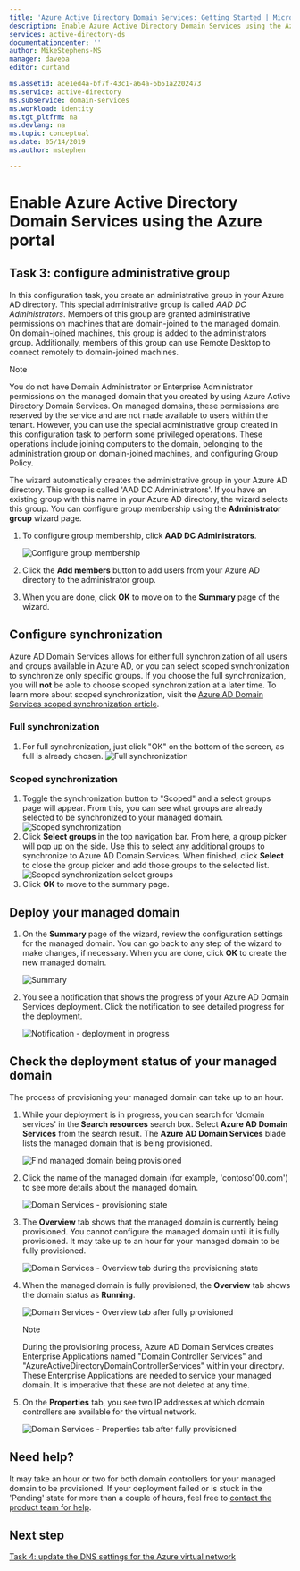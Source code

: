 ```yaml
---
title: 'Azure Active Directory Domain Services: Getting Started | Microsoft Docs'
description: Enable Azure Active Directory Domain Services using the Azure portal
services: active-directory-ds
documentationcenter: ''
author: MikeStephens-MS
manager: daveba
editor: curtand

ms.assetid: ace1ed4a-bf7f-43c1-a64a-6b51a2202473
ms.service: active-directory
ms.subservice: domain-services
ms.workload: identity
ms.tgt_pltfrm: na
ms.devlang: na
ms.topic: conceptual
ms.date: 05/14/2019
ms.author: mstephen

---
```

# Enable Azure Active Directory Domain Services using the Azure portal

## Task 3: configure administrative group

In this configuration task, you create an administrative group in your Azure AD directory. This special administrative group is called *AAD DC Administrators*. Members of this group are granted administrative permissions on machines that are domain-joined to the managed domain. On domain-joined machines, this group is added to the administrators group. Additionally, members of this group can use Remote Desktop to connect remotely to domain-joined machines.

> [!NOTE]
> You do not have Domain Administrator or Enterprise Administrator permissions on the managed domain that you created by using Azure Active Directory Domain Services. On managed domains, these permissions are reserved by the service and are not made available to users within the tenant. However, you can use the special administrative group created in this configuration task to perform some privileged operations. These operations include joining computers to the domain, belonging to the administration group on domain-joined machines, and configuring Group Policy.
>

The wizard automatically creates the administrative group in your Azure AD directory. This group is called 'AAD DC Administrators'. If you have an existing group with this name in your Azure AD directory, the wizard selects this group. You can configure group membership using the **Administrator group** wizard page.

1. To configure group membership, click **AAD DC Administrators**.

    ![Configure group membership](./media/getting-started/domain-services-blade-admingroup.png)

2. Click the **Add members** button to add users from your Azure AD directory to the administrator group.

3. When you are done, click **OK** to move on to the **Summary** page of the wizard.

## Configure synchronization

Azure AD Domain Services allows for either full synchronization of all users and groups available in Azure AD, or you can select scoped synchronization to synchronize only specific groups. If you choose the full synchronization, you will **not** be able to choose scoped synchronization at a later time. To learn more about scoped synchronization, visit the [Azure AD Domain Services scoped synchronization article](active-directory-ds-scoped-synchronization.md).

### Full synchronization

1. For full synchronization, just click "OK" on the bottom of the screen, as full is already chosen.
    ![Full synchronization](./media/active-directory-domain-services-admin-guide/create-sync-all.PNG)

### Scoped synchronization

1. Toggle the synchronization button to "Scoped" and a select groups page will appear. From this, you can see what groups are already selected to be synchronized to your managed domain.
    ![Scoped synchronization](media/active-directory-domain-services-admin-guide/create-sync-scoped.PNG)
2. Click **Select groups** in the top navigation bar. From here, a group picker will pop up on the side. Use this to select any additional groups to synchronize to Azure AD Domain Services. When finished, click **Select** to close the group picker and add those groups to the selected list.
    ![Scoped synchronization select groups](media/active-directory-domain-services-admin-guide/create-sync-scoped-groupselect.PNG)
3. Click **OK** to move to the summary page.

## Deploy your managed domain

1. On the **Summary** page of the wizard, review the configuration settings for the managed domain. You can go back to any step of the wizard to make changes, if necessary. When you are done, click **OK** to create the new managed domain.

    ![Summary](./media/getting-started/domain-services-blade-summary.png)

2. You see a notification that shows the progress of your Azure AD Domain Services deployment. Click the notification to see detailed progress for the deployment.

    ![Notification - deployment in progress](./media/getting-started/domain-services-blade-deployment-in-progress.png)

## Check the deployment status of your managed domain

The process of provisioning your managed domain can take up to an hour.

1. While your deployment is in progress, you can search for 'domain services' in the **Search resources** search box. Select **Azure AD Domain Services** from the search result. The **Azure AD Domain Services** blade lists the managed domain that is being provisioned.

    ![Find managed domain being provisioned](./media/getting-started/domain-services-provisioning-state-find-resource.png)

2. Click the name of the managed domain (for example, 'contoso100.com') to see more details about the managed domain.

    ![Domain Services - provisioning state](./media/getting-started/domain-services-provisioning-state.png)

3. The **Overview** tab shows that the managed domain is currently being provisioned. You cannot configure the managed domain until it is fully provisioned. It may take up to an hour for your managed domain to be fully provisioned.

    ![Domain Services - Overview tab during the provisioning state](./media/getting-started/domain-services-provisioning-state-details.png)

4. When the managed domain is fully provisioned, the **Overview** tab shows the domain status as **Running**.

    ![Domain Services - Overview tab after fully provisioned](./media/getting-started/domain-services-provisioned.png)
    >[!NOTE]
    >During the provisioning process, Azure AD Domain Services creates Enterprise Applications named "Domain Controller Services" and "AzureActiveDirectoryDomainControllerServices" within your directory. These Enterprise Applications are needed to service your managed domain. It is imperative that these are not deleted at any time.
    >

5. On the **Properties** tab, you see two IP addresses at which domain controllers are available for the virtual network.

    ![Domain Services - Properties tab after fully provisioned](./media/getting-started/domain-services-provisioned-properties.png)

## Need help?

It may take an hour or two for both domain controllers for your managed domain to be provisioned. If your deployment failed or is stuck in the 'Pending' state for more than a couple of hours, feel free to [contact the product team for help](contact-us.md).

## Next step

[Task 4: update the DNS settings for the Azure virtual network](active-directory-ds-getting-started-dns.md)
